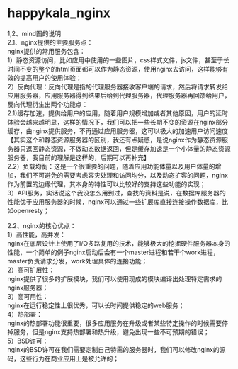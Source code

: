 # happykala_nginx
1,2、mind图的说明  
2.1、nginx提供的主要服务点：  
nginx提供的常用服务包含：  
1）静态资源访问，比如应用中使用的一些图片，css样式文件，js文件，甚至于长时间不变的整个的html页面都可以作为静态资源，使用nginx去访问，这样能够有效的提高用户的使用体验；  
2）反向代理：反向代理是指的代理服务器接收客户端的请求，然后将请求转发给应用服务器，应用服务器得到结果后给到代理服务器，代理服务器再回馈给用户，反向代理衍生出两个功能点：  
      2.1)缓存加速，提供给用户的应用，随着用户规模增加或者其他原因，用户的延时体验会越来越明显，这样的情况下，我们可以把一些长期不变的资源在nginx部分缓存，由nginx提供服务，不再通过应用服务器，这可以极大的加速用户访问速度【其实这个和静态资源服务器的区别，我还有点疑惑，是说nginx作为静态资源服务器只返回静态资源，不做动态数据返回，但是缓存加速是一个小体量的静态资源服务器，我目前的理解是这样的，后期可以再补充】  
      2.2）负载均衡：这是一个很重要的问题，随着应用功能体量以及用户体量的增加，我们不可避免的需要考虑容灾处理和访问均分，以及动态扩容的问题，nginx作为前置的边缘代理，其本身的特性可以比较好的支持这些功能的实现；  
3）API服务，实话说这个我没怎么用到过，查找的资料是说，在数据库服务器的性能优于应用服务器的时候，nginx可以通过一些扩展库直接连接操作数据库，比如openresty；  

2.2、nginx的核心优点：  
1）高性能，高并发：  
nginx在底层设计上使用了I/O多路复用的技术，能够极大的挖掘硬件服务器本身的性能，一个简单的例子nginx启动后会有一个master进程和若干个work进程，master负责请求分发，work处理具体的连接功能；  
2）高可扩展性：  
nginx提供了很多的扩展模块，我们可以使用现成的模块编译出处理特定需求的nginx服务器；  
3）高可用性：  
nginx在运行稳定性上很优秀，可以长时间提供稳定的web服务；  
4）热部署：  
nginx的热部署功能很重要，很多应用服务在升级或者某些特定操作的时候需要停掉服务，但是nginx支持热部署和热升级，避免出现一些不可预期的错误；  
5）BSD许可：  
nginx的BSD许可在我们需要定制自己特需的服务器时，我们可以修改nginx的源码，这些行为在商业应用上是被允许的；